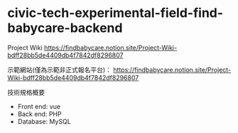 # civic-tech-experimental-field-find-babycare-backend

Project Wiki
https://findbabycare.notion.site/Project-Wiki-bdff28bb5de4409db4f7842df8296807


示範網站(僅為示範非正式報名平台)：
https://findbabycare.notion.site/Project-Wiki-bdff28bb5de4409db4f7842df8296807

技術規格概要
	
- Front end: vue
- Back end: PHP
- Database: MySQL
